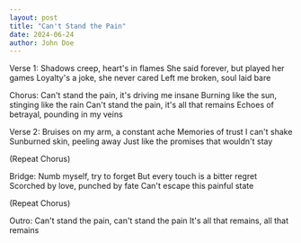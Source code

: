 ```yaml
---
layout: post
title: "Can't Stand the Pain"
date: 2024-06-24
author: John Doe
---
```


Verse 1:
Shadows creep, heart's in flames
She said forever, but played her games
Loyalty's a joke, she never cared
Left me broken, soul laid bare

Chorus:
Can't stand the pain, it's driving me insane
Burning like the sun, stinging like the rain
Can't stand the pain, it's all that remains
Echoes of betrayal, pounding in my veins

Verse 2:
Bruises on my arm, a constant ache
Memories of trust I can't shake
Sunburned skin, peeling away
Just like the promises that wouldn't stay

(Repeat Chorus)

Bridge:
Numb myself, try to forget
But every touch is a bitter regret
Scorched by love, punched by fate
Can't escape this painful state

(Repeat Chorus)

Outro:
Can't stand the pain, can't stand the pain
It's all that remains, all that remains
